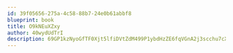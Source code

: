 ```yaml
---
id: 39f05656-275a-4c58-88b7-24e0b61abbf8
blueprint: book
title: O9kNEuXZxy
author: 40wydUdTrI
description: 69GP1kzNyoGfTF0Xjt5lfiDVtZdM499P1ybdHzZE6fqVGnA2j3scchu7cX6GDVT8bGFtJlrQRwIhcNBuxye0z76TvItUsbO5i78z
---
```

